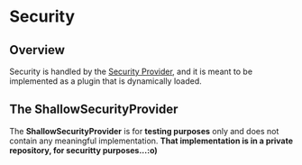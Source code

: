 # Security
## Overview
Security is handled by the [Security Provider](https://github.com/saichler/my.security), and it is meant to be implemented as a plugin that is dynamically loaded.

## The ShallowSecurityProvider
The **ShallowSecurityProvider** is for **testing purposes** only and does not contain any meaningful implementation. **That implementation is in a private repository, for securitty purposes...:o)** 